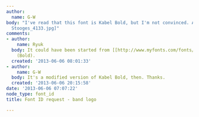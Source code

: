 ```yaml
---
author:
  name: G-W
body: "I've read that this font is Kabel Bold, but I'm not convinced. Any thoughts?\r\n\r\n[img:sites/default/files/old-images/The
  Stooges_4133.jpg]"
comments:
- author:
    name: Ryuk
  body: It could have been started from [[http://www.myfonts.com/fonts/itc/kabel|Kabel]]
    (Bold).
  created: '2013-06-06 08:01:33'
- author:
    name: G-W
  body: It's a modified version of Kabel Bold, then. Thanks.
  created: '2013-06-06 20:15:58'
date: '2013-06-06 07:07:22'
node_type: font_id
title: Font ID request - band logo

---
```

